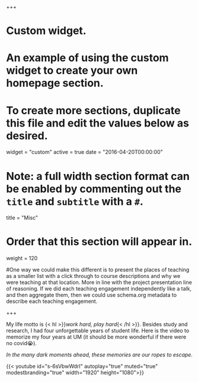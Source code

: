 +++
# Custom widget.
# An example of using the custom widget to create your own homepage section.
# To create more sections, duplicate this file and edit the values below as desired.
widget = "custom"
active = true
date = "2016-04-20T00:00:00"

# Note: a full width section format can be enabled by commenting out the `title` and `subtitle` with a `#`.
title = "Misc"

# Order that this section will appear in.
weight = 120

#One way we could make this different is to present the places of teaching as a smaller list with a click through to course descriptions and why we were teaching at that location. More in line with the project presentation line of reasoning. If we did each teaching engagement independently like a talk, and then aggregate them, then we could use schema.org metadata to describe each teaching engagement.

+++

My life motto is {< hl >}}*work hard, play hard*{< /hl >}}. Besides study and research, I had four unforgettable years of student life. Here is the video to memorize my four years at UM (it should be more wonderful if there were no covid:sob:).  

*In the many dark moments ahead, these memories are our ropes to escape.*

{{< youtube id="s-6sVbwWdrI" autoplay="true" muted="true" modestbranding="true" width="1920" height="1080">}}

<!-- 3D globe -->

<script type="text/javascript" src="//rf.revolvermaps.com/0/0/6.js?i=5j9hy2nqa4u&amp;m=0&amp;c=0006ff&amp;cr1=ff0000&amp;f=georgia&amp;l=0" async="async"></script>

